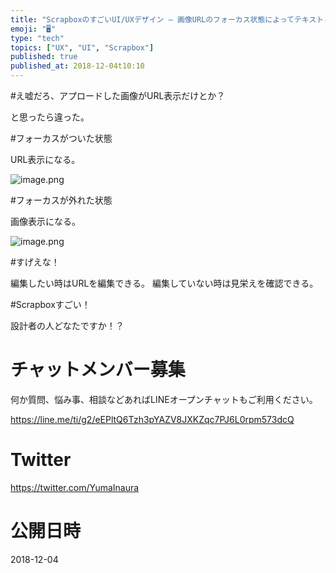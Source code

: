 ```yaml
---
title: "ScrapboxのすごいUI/UXデザイン – 画像URLのフォーカス状態によってテキストと画像が切り替わる"
emoji: "🖥"
type: "tech"
topics: ["UX", "UI", "Scrapbox"]
published: true
published_at: 2018-12-04t10:10
---
```


#え嘘だろ、アプロードした画像がURL表示だけとか？

と思ったら違った。

#フォーカスがついた状態

URL表示になる。

![image.png](https://qiita-image-store.s3.amazonaws.com/0/89618/51c37601-df24-22ab-7440-369697956425.png)

#フォーカスが外れた状態

画像表示になる。

![image.png](https://qiita-image-store.s3.amazonaws.com/0/89618/0d7049a7-9146-dd86-e6ab-c240957e9ea5.png)

#すげえな！

編集したい時はURLを編集できる。
編集していない時は見栄えを確認できる。

#Scrapboxすごい！

設計者の人どなたですか！？








<!-- Update From Qiita API -->

# チャットメンバー募集


何か質問、悩み事、相談などあればLINEオープンチャットもご利用ください。

https://line.me/ti/g2/eEPltQ6Tzh3pYAZV8JXKZqc7PJ6L0rpm573dcQ





# Twitter


https://twitter.com/YumaInaura


<!-- Update From Qiita API -->



# 公開日時

2018-12-04

